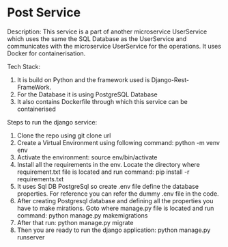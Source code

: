 # Post Service

Description:
This service is a part of another microservice UserService which uses the same the SQL Database as the UserService and communicates with the microservice UserService for the operations. It uses Docker for containerisation.

Tech Stack:
1. It is build on Python and the framework used is Django-Rest-FrameWork.
2. For the Database it is using PostgreSQL Database
3. It also contains Dockerfile through which this service can be containerised

Steps to run the django service:
1. Clone the repo using git clone url
2. Create a Virtual Environment using following command: python -m venv env
3. Activate the environment: source env/bin/activate
4. Install all the requirements in the env. Locate the directory where requirement.txt file is located and run command: pip install -r requirements.txt
5. It uses Sql DB PostgreSql so create .env file define the database properties. For reference you can refer the dummy .env file in the code.
6. After creating Postgresql database and defining all the properties you have to make mirations. Goto where manage.py file is located and run command: python manage.py makemigrations
7. After that run: python manage.py migrate
8. Then you are ready to run the django application: python manage.py runserver
